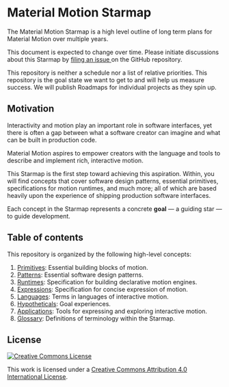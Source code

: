 # Material Motion Starmap

The Material Motion Starmap is a high level outline of long term plans for
Material Motion over multiple years.

This document is expected to change over time. Please initiate discussions about
this Starmap by [filing an issue
](https://github.com/material-motion/material-motion-starmap/issues/) on the GitHub repository.

This repository is neither a schedule nor a list of relative priorities. This
repository is the goal state we want to get to and will help us measure success.
We will publish Roadmaps for individual projects as they spin up.

## Motivation

Interactivity and motion play an important role in software interfaces, yet
there is often a gap between what a software creator can imagine and what can be
built in production code.

Material Motion aspires to empower creators with the language and tools to
describe and implement rich, interactive motion.

This Starmap is the first step toward achieving this aspiration. Within, you
will find concepts that cover software design patterns, essential primitives,
specifications for motion runtimes, and much more; all of which are based
heavily upon the experience of shipping production software interfaces.

Each concept in the Starmap represents a concrete **goal** — a guiding star — to
guide development.

## Table of contents

This repository is organized by the following high-level concepts:

1. [Primitives](concepts/primitives.md): Essential building blocks of motion.
1. [Patterns](concepts/patterns.md): Essential software design patterns.
1. [Runtimes](concepts/runtimes.md): Specification for building declarative motion engines.
1. [Expressions](concepts/expressions.md): Specification for concise expression of motion.
1. [Languages](concepts/languages.md): Terms in languages of interactive motion.
1. [Hypotheticals](concepts/hypotheticals.md): Goal experiences.
1. [Applications](concepts/applications.md): Tools for expressing and exploring interactive motion.
1. [Glossary](concepts/glossary.md): Definitions of terminology within the Starmap.

## License

[![Creative Commons License](https://i.creativecommons.org/l/by/4.0/88x31.png)
](http://creativecommons.org/licenses/by/4.0/)

This work is licensed under a [Creative Commons Attribution 4.0 International
License](http://creativecommons.org/licenses/by/4.0/).